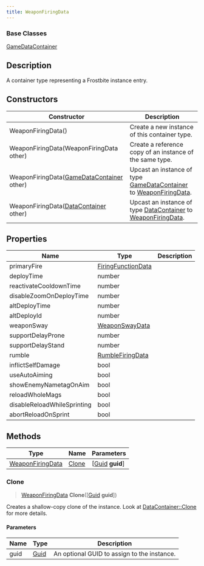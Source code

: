 ```yaml
---
title: WeaponFiringData
---
```

### Base Classes

[GameDataContainer](GameDataContainer)

## Description

A container type representing a Frostbite instance entry.

## Constructors

| Constructor                                                                 | Description                                                                                                             |
| --------------------------------------------------------------------------- | ----------------------------------------------------------------------------------------------------------------------- |
| WeaponFiringData()                                                          | Create a new instance of this container type.                                                                           |
| WeaponFiringData(WeaponFiringData other)                                    | Create a reference copy of an instance of the same type.                                                                |
| WeaponFiringData([GameDataContainer](GameDataContainer) other)              | Upcast an instance of type [GameDataContainer](GameDataContainer) to [WeaponFiringData](WeaponFiringData).              |
| WeaponFiringData([DataContainer](/vext/ref/shared/class/datacontainer) other) | Upcast an instance of type [DataContainer](/vext/ref/shared/class/datacontainer) to [WeaponFiringData](WeaponFiringData). |

## Properties

| Name                        | Type                                     | Description |
| --------------------------- | ---------------------------------------- | ----------- |
| primaryFire                 | [FiringFunctionData](FiringFunctionData) |             |
| deployTime                  | number                                   |             |
| reactivateCooldownTime      | number                                   |             |
| disableZoomOnDeployTime     | number                                   |             |
| altDeployTime               | number                                   |             |
| altDeployId                 | number                                   |             |
| weaponSway                  | [WeaponSwayData](WeaponSwayData)         |             |
| supportDelayProne           | number                                   |             |
| supportDelayStand           | number                                   |             |
| rumble                      | [RumbleFiringData](RumbleFiringData)     |             |
| inflictSelfDamage           | bool                                     |             |
| useAutoAiming               | bool                                     |             |
| showEnemyNametagOnAim       | bool                                     |             |
| reloadWholeMags             | bool                                     |             |
| disableReloadWhileSprinting | bool                                     |             |
| abortReloadOnSprint         | bool                                     |             |

## Methods

| Type                                 | Name            | Parameters                                     |
| ------------------------------------ | --------------- | ---------------------------------------------- |
| [WeaponFiringData](WeaponFiringData) | [Clone](#clone) | \[[Guid](/vext/ref/shared/class/guid) **guid**\] |

### Clone

> [WeaponFiringData](WeaponFiringData) **Clone**(\[[Guid](/vext/ref/shared/class/guid) **guid**\])

Creates a shallow-copy clone of the instance. Look at [DataContainer::Clone](/vext/ref/shared/class/datacontainer#clone) for more details.

#### Parameters

| Name | Type         | Description                                 |
| ---- | ------------ | ------------------------------------------- |
| guid | [Guid](Guid) | An optional GUID to assign to the instance. |

